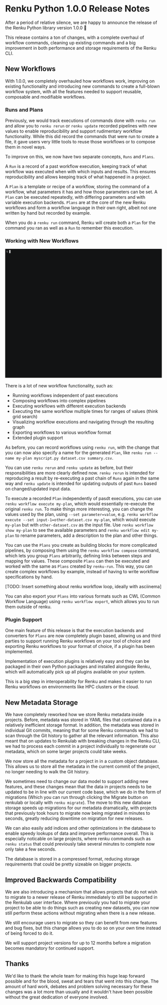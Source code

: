 # Renku Python 1.0.0 Release Notes

After a period of relative silence, we are happy to announce the release of the Renku Python library version 1.0.0 :tada:

This release contains a ton of changes, with a complete overhaul of workflow commands, cleaning up existing commands and a big improvement in both performance and storage requirements of the Renku CLI.

## New Workflows

With 1.0.0, we completely overhauled how workflows work, improving on existing functionality and introducing new commands to create a full-blown workflow system, with all the features needed to support reusable, composable and modifiable workflows.

### Runs and Plans

Previously, we would track executions of commands done with `renku run` and allow you to `renku rerun` or `renku update` recorded pipelines with new values to enable reproducibility and support rudimentary workflow functionality. While this did record the commands that were run to create a file, it gave users very little tools to reuse those workflows or to compose them in novel ways.

To improve on this, we now have two separate concepts, `Runs` and `Plans`.

A `Run` is a record of a past workflow execution, keeping track of what workflow was executed when with which inputs and results. This ensures reproducibility and allows keeping track of what happened in a project.

A `Plan` is a template or recipe of a workflow, storing the command of a workflow, what parameters it has and how those parameters can be set. A `Plan` can be executed repeatedly, with differing parameters and with variable execution backends. `Plans` are at the core of the new Renku workflows and form a workflow language in their own right, albeit not one written by hand but recorded by example.

When you do a `renku run` command, Renku will create both a `Plan` for the command you ran as well as a `Run` to remember this execution.

### Working with New Workflows

![renku_wf_demonstration|690x453](renku_wf_demonstration.gif)

There is a lot of new workflow functionality, such as:

- Running workflows independent of past executions
- Composing workflows into complex pipelines
- Executing workflows with different execution backends
- Executing the same workflow multiple times for ranges of values (think grid search)
- Visualizing workflow executions and navigating through the resulting graph
- Exporting workflows to various workflow format
- Extended plugin support

As before, you can record workflows using `renku run`, with the change that you can now also specify a name for the generated `Plan`, like `renku run --name my-plan myscript.py dataset.csv summary.csv`.

You can use `renku rerun` and `renku update` as before, but their responsibilities are more clearly defined now.  `renku rerun` is intended for reproducing a result by re-executing a past chain of `Runs` again in the same way and `renku update` is intended for updating outputs of past `Runs` based on changed/updated input data.

To execute a recorded `Plan` independently of pasdt executions, you can use `renku workflow execute my-plan`, which would essentially re-execute the original `renku run`. To make things more interesting, you can change the values used by the plan, using `--set parameter=value`, e.g. `renku workflow execute --set input-1=other-dataset.csv my-plan`, which would execute `my-plan` but with `other-dataset.csv` as the input file. Use `renku workflow show my-plan` to see the available parameters and `renku workflow edit my-plan` to rename parameters, add a description to the plan and other things.

You can use the `Plans` you create as building blocks for more complicated pipelines, by composing them using the `renku workflow compose` command, which lets you group  `Plans` arbitrarily, defining links between steps and mapping for values. These composite `Plans` can then be executed and worked with the same as `Plans` created by `renku-run`. This way, you can create complex workflows by example, instead of having to write workflow specifications by hand.

[TODO: Insert something about renku workflow loop, ideally with asciinema]

You can also export your `Plans` into various formats such as CWL (Common Workflow Language) using `renku workflow export`, which allows you to run them outside of renku.

### Plugin Support
One main feature of this release is that the execution backends and converters for `Plans` are now completely plugin based, allowing us and third parties to support running Renku workflows on your tool of choice and exporting Renku workflows to your format of choice, if a plugin has been implemented.

Implementation of execution plugins is relatively easy and they can be packaged in their own Python packages and installed alongside Renku, which will automatically pick up all plugins available on your system.

This is a big step in interoperability for Renku and makes it easier to run Renku workflows on environments like HPC clusters or the cloud.

## New Metadata Storage

We have completely reworked how we store Renku metadata inside projects. Before, metadata was stored in YAML files that contained data in a relatively inefficient storage format. In addition, the metadata was stored in individual Git commits, meaning that for some Renku commands we had to scan through the Git history to gather all the relevant information. This also meant that on updates to Renkulab with breaking changes in the Renku CLI, we had to process each commit in a project individually to regenerate our metadata, which on some larger projects could take weeks.

We now store all the metadata for a project in in a custom object database. This allows us to store all the metadata in the current commit of the project, no longer needing to walk the Git history.

We sometimes need to change our data model to support adding new features, and these changes mean that the data in projects needs to be updated to be in line with our current code base, which we do in the form of migrations (Which you can run through clicking the Migrate button on renkulab or locally with `renku migrate`). The move to this new database storage speeds up migrations for our metadata dramatically, with projects that previously took hours to migrate now being migrated in minutes to seconds, greatly reducing downtime on migration for new releases.

We can also easily add indices and other optimizations in the database to enable speedy lookups of data and improve performance overall. This is especially noticable on large projects, where renku commands such as `renku status` that could previously take several minutes to complete now only take a few seconds.

The database is stored in a compressed format, reducing storage requirements that could be pretty sizeable on bigger projects.

## Improved Backwards Compatibility

We are also introducing a mechanism that allows projects that do not wish to migrate to a newer release of Renku immediately to still be supported in the Renkulab user interface. Where previously you had to migrate your project to be able to do things such as creating new datasets, you can now still perform these actions without migrating when there is a new release.

We still encourage users to migrate so they can benefit from new features and bug fixes, but this change allows you to do so on your own time instead of being forced to do it.

We will support project versions for up to 12 months before a migration becomes mandatory for continued support.


## Thanks
We'd like to thank the whole team for making this huge leap forward possible and for the blood, sweat and tears that went into this change. The amount of hard work, debates and problem solving necessary for these changes was a lot more than usually and it wouldn't have been possible without the great dedication of everyone involved.

